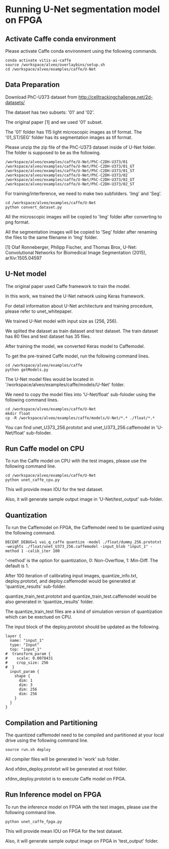 # Running U-Net segmentation model on FPGA 


## Activate Caffe conda environment

Please activate Caffe conda environment using the following commands.

```
conda activate vitis-ai-caffe
source /workspace/alveo/overlaybins/setup.sh
cd /workspace/alveo/examples/caffe/U-Net
```



## Data Preparation

Download PhC-U373 dataset from http://celltrackingchallenge.net/2d-datasets/ 

The dataset has two subsets: '01' and '02'. 

The original paper [1] and we used '01' subset. 

The '01' folder has 115 light microscopic images as tif format.
The '01_ST/SEG' folder has its segmentation images as tif format. 

Please unzip the zip file of the PhC-U373 dataset inside of U-Net folder. 
The folder is supposed to be as the following.  

```
/workspace/alveo/examples/caffe/U-Net/PhC-C2DH-U373/01
/workspace/alveo/examples/caffe/U-Net/PhC-C2DH-U373/01_GT
/workspace/alveo/examples/caffe/U-Net/PhC-C2DH-U373/01_ST
/workspace/alveo/examples/caffe/U-Net/PhC-C2DH-U373/02
/workspace/alveo/examples/caffe/U-Net/PhC-C2DH-U373/02_GT
/workspace/alveo/examples/caffe/U-Net/PhC-C2DH-U373/02_ST
```

For training/interference, we need to make two subfolders. 'Img' and 'Seg'. 

```
cd /workspace/alveo/examples/caffe/U-Net
python convert_dataset.py
```

All the microscopic images will be copied to 'Img' folder after converting to png format.

All the segmentation images will be copied to 'Seg' folder after renaming the files to the same filename in 'Img' folder.  


[1]	Olaf Ronneberger, Philipp Fischer, and Thomas Brox, U-Net: Convolutional Networks for Biomedical Image Segmentation (2015), arXiv:1505.04597



## U-Net model

The original paper used Caffe framework to train the model.

In this work, we trained the U-Net network using Keras framework.

For detail information about U-Net architecture and training procedure, please refer to unet_whitepaper.

We trained U-Net model with input size as (256, 256).

We splited the dataset as train dataset and test dataset. The train dataset has 80 files and test dataset has 35 files. 

After training the model, we converted Keras model to Caffemodel.

To get the pre-trained Caffe model, run the following command lines. 

```
cd /workspace/alveo/examples/caffe 
python getModels.py
```

The U-Net model files would be located in '/workspace/alveo/examples/caffe/models/U-Net' folder.  


We need to copy the model files into 'U-Net/float' sub-foloder using the following command lines.
```
cd /workspace/alveo/examples/caffe/U-Net
mkdir float
cp -R /workspace/alveo/examples/caffe/models/U-Net/*.* ./float/*.*
```
You can find unet_U373_256.prototxt and unet_U373_256.caffemodel in 'U-Net/float' sub-foloder.



## Run Caffe model on CPU

To run the Caffe model on CPU with the test images, please use the following command line.

```
cd /workspace/alveo/examples/caffe/U-Net
python unet_caffe_cpu.py 
```

This will provide mean IOU for the test dataset.

Also, it will generate sample output image in 'U-Net/test_output' sub-folder.





## Quantization

To run the Caffemodel on FPGA, the Caffemodel need to be quantized using the following command. 

```
DECENT_DEBUG=1 vai_q_caffe quantize -model ./float/dummy_256.prototxt -weights ./float/unet_U373_256.caffemodel -input_blob "input_1" -method 1 -calib_iter 100
```

‘-method’ is the option for quantization, 0: Non-Overflow, 1: Min-Diff. The default is 1. 



After 100 iteration of calibrating input images, quantize_info.txt, deploy.prototxt, and deploy.caffemodel would be generated at 'quantize_results' sub-folder. 

quantize_train_test.prototxt and quantize_train_test.caffemodel would be also generated in 'quantize_results' folder. 

The quantize_train_test files are a kind of simulation version of quantization which can be exectued on CPU. 


The input block of the deploy.prototxt should be updated as the following.

```
layer {
  name: "input_1"
  type: "Input"
  top: "input_1"
#  transform_param {
#    scale: 0.0078431
#    crop_size: 256
#  }
  input_param {
    shape {
      dim: 1
      dim: 3
      dim: 256
      dim: 256
    }
  }
}
```


## Compilation and Partitioning

The quantized caffemodel need to be compiled and partitioned at your local drive using the following command line.

```
source run.sh deploy
```

All compiler files will be generated in 'work' sub folder.

And xfdnn_deploy.prototxt will be generated at root folder.

xfdnn_deploy.prototxt is to execute Caffe model on FPGA.



## Run Inference model on FPGA 

To run the inference model on FPGA with the test images, please use the following command line.

```
python unet_caffe_fpga.py 
```

This will provide mean IOU on FPGA for the test dataset.

Also, it will generate sample output image on FPGA in 'test_output' folder.
